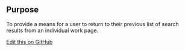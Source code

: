 ## Purpose

To provide a means for a user to return to their previous list of search results from an individual work page.

[Edit this on GitHub](https://github.com/wellcometrust/wellcomecollection.org/edit/master/common/views/components/BackToResults/README.md)
